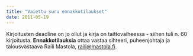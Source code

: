 ```yaml
---
title: "Vaiettu suru ennakkotilaukset"
date: 2011-05-19
---
```


Kirjoitusten deadline on jo ollut ja kirja on taittovaiheessa - siihen tuli n. 60 kirjoitusta. **Ennakkotilauksia** ottaa vastaa sihteeri, puheenjohtaja ja talousvastaava Raili Mastola, [raili@mastola.fi](mailto:raili@mastola.fi).
